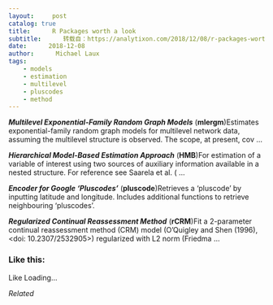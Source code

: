```yaml
---
layout:     post
catalog: true
title:      R Packages worth a look
subtitle:      转载自：https://analytixon.com/2018/12/08/r-packages-worth-a-look-1360/
date:      2018-12-08
author:      Michael Laux
tags:
    - models
    - estimation
    - multilevel
    - pluscodes
    - method
---
```


***Multilevel Exponential-Family Random Graph Models*** (**mlergm**)Estimates exponential-family random graph models for multilevel network data, assuming the multilevel structure is observed. The scope, at present, cov …

***Hierarchical Model-Based Estimation Approach*** (**HMB**)For estimation of a variable of interest using two sources of auxiliary information available in a nested structure. For reference see Saarela et al. ( …

***Encoder for Google ‘Pluscodes’*** (**pluscode**)Retrieves a ‘pluscode’ by inputting latitude and longitude. Includes additional functions to retrieve neighbouring ‘pluscodes’.

***Regularized Continual Reassessment Method*** (**rCRM**)Fit a 2-parameter continual reassessment method (CRM) model (O’Quigley and Shen (1996), <doi: 10.2307/2532905>) regularized with L2 norm (Friedma …





### Like this:

Like Loading...


*Related*

